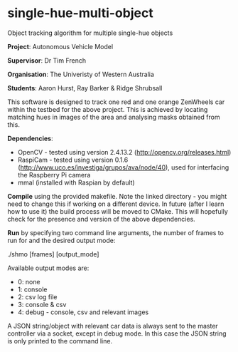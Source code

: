 # single-hue-multi-object
Object tracking algorithm for multiple single-hue objects

**Project**: Autonomous Vehicle Model

**Supervisor**: Dr Tim French

**Organisation**: The Univeristy of Western Australia

**Students**: Aaron Hurst, Ray Barker & Ridge Shrubsall

This software is designed to track one red and one orange ZenWheels car within the testbed for the above project.
This is achieved by locating matching hues in images of the area and analysing masks obtained from this.

**Dependencies**:
* OpenCV - tested using version 2.4.13.2 (http://opencv.org/releases.html)
* RaspiCam - tested using version 0.1.6 (http://www.uco.es/investiga/grupos/ava/node/40), used for interfacing the Raspberry Pi camera
* mmal (installed with Raspian by default)

**Compile** using the provided makefile. Note the linked directory - you might need to change this if working on a different device. In future (after I learn how to use it) the build process will be moved to CMake. This will hopefully check for the presence and version of the above dependencies.

**Run** by specifying two command line arguments, the number of frames to run for and the desired output mode:

./shmo [frames] [output_mode]

Available output modes are:
* 0: none
* 1: console
* 2: csv log file
* 3: console & csv
* 4: debug - console, csv and relevant images

A JSON string/object with relevant car data is always sent to the master controller via a socket, except in debug mode.
In this case the JSON string is only printed to the command line.